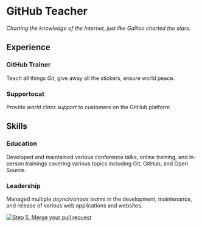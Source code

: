 # GitHub Teacher

_Charting the knowledge of the Internet, just like Galileo charted the stars._

## Experience

### GitHub Trainer

Teach all things *Git*, give away all the stickers, ensure world peace.

<!--
  Note here: Learners -- yup, you found the error!
  Course maintainers -- leave the italics with * instead of _ for the error case.
-->

### Supportocat

Provide _world class support_ to customers on the GitHub platform

## Skills

### Education

Developed and maintained various conference talks, online training, and in-person trainings covering various topics including Git, GitHub, and Open Source.

### Leadership

Managed multiple _asynchronous teams_ in the development, maintenance, and release of various web applications and websites.

[![Step 5, Merge your pull request](https://github.com/munna-moh/skills-test-with-actions/actions/workflows/5-merge-your-pull-request.yml/badge.svg)](https://github.com/munna-moh/skills-test-with-actions/actions/workflows/5-merge-your-pull-request.yml)
